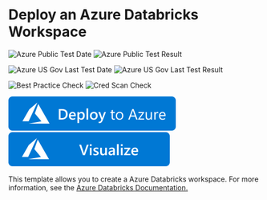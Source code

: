 # Deploy an Azure Databricks Workspace

![Azure Public Test Date](https://azurequickstartsservice.blob.core.windows.net/badges/101-databricks-workspace/PublicLastTestDate.svg)
![Azure Public Test Result](https://azurequickstartsservice.blob.core.windows.net/badges/101-databricks-workspace/PublicDeployment.svg)

![Azure US Gov Last Test Date](https://azurequickstartsservice.blob.core.windows.net/badges/101-databricks-workspace/FairfaxLastTestDate.svg)
![Azure US Gov Last Test Result](https://azurequickstartsservice.blob.core.windows.net/badges/101-databricks-workspace/FairfaxDeployment.svg)

![Best Practice Check](https://azurequickstartsservice.blob.core.windows.net/badges/101-databricks-workspace/BestPracticeResult.svg)
![Cred Scan Check](https://azurequickstartsservice.blob.core.windows.net/badges/101-databricks-workspace/CredScanResult.svg)

[![Deploy To Azure](https://raw.githubusercontent.com/Azure/azure-quickstart-templates/master/1-CONTRIBUTION-GUIDE/images/deploytoazure.svg?sanitize=true)]("https://portal.azure.com/#create/Microsoft.Template/uri/https%3A%2F%2Fraw.githubusercontent.com%2FAzure%2Fazure-quickstart-templates%2Fmaster%2F101-databricks-workspace%2Fazuredeploy.json")
[![Visualize](https://raw.githubusercontent.com/Azure/azure-quickstart-templates/master/1-CONTRIBUTION-GUIDE/images/visualizebutton.svg?sanitize=true)]("http://armviz.io/#/?load=https%3A%2F%2Fraw.githubusercontent.com%2FAzure%2Fazure-quickstart-templates%2Fmaster%2F101-databricks-workspace%2Fazuredeploy.json")

This template allows you to create a Azure Databricks workspace. For more
information, see the
<a href="https://docs.microsoft.com/en-us/azure/azure-databricks/">Azure
Databricks Documentation.
